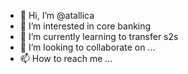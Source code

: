 - 👋 Hi, I’m @atallica
- 👀 I’m interested in core banking
- 🌱 I’m currently learning to transfer s2s 
- 💞️ I’m looking to collaborate on ...
- 📫 How to reach me ...

<!---
atallica/atallica is a ✨ special ✨ repository because its `README.md` (this file) appears on your GitHub profile.
You can click the Preview link to take a look at your changes.
--->
